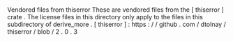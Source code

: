 #
Vendored
files
from
thiserror
These
are
vendored
files
from
the
[
thiserror
]
crate
.
The
license
files
in
this
directory
only
apply
to
the
files
in
this
subdirectory
of
derive_more
.
[
thiserror
]
:
https
:
/
/
github
.
com
/
dtolnay
/
thiserror
/
blob
/
2
.
0
.
3
